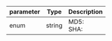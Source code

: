 | parameter | Type | Description |
| ----------- | ----------- |----------- |
| enum  |  string  | MD5: <br/>SHA:    |